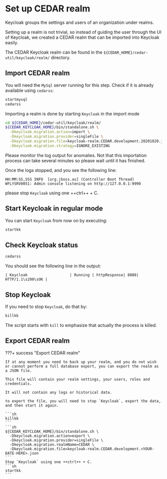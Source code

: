 # Set up CEDAR realm

Keycloak groups the settings and users of an organization under realms.

Setting up a realm is not trivial, so instead of guiding the user through the UI of Keycloak, we created a CEDAR realm that can be imported into Keycloak easily.

The CEDAR Keycloak realm can be found in the `${CEDAR_HOME}/cedar-util/keycloak/realm/` directory.

## Import CEDAR realm

You will need the `MySql` server running for this step. Check if it is already available using `cedarss`:

```sh
startmysql
cedarss
```

Importing a realm is done by starting `Keycloak` in the import mode
```sh
cd ${CEDAR_HOME}/cedar-util/keycloak/realm/
${CEDAR_KEYCLOAK_HOME}/bin/standalone.sh \
  -Dkeycloak.migration.action=import \
  -Dkeycloak.migration.provider=singleFile \
  -Dkeycloak.migration.file=keycloak-realm.CEDAR.development.20201020.json \
  -Dkeycloak.migration.strategy=IGNORE_EXISTING
```

Please monitor the log output for anomalies. Not that this importation process can take several minutes so please wait until it has finished.

Once the logs stopped, and you see the following line:
```
HH:MM:SS,SSS INFO  [org.jboss.as] (Controller Boot Thread) WFLYSRV0051: Admin console listening on http://127.0.0.1:9990
``` 

please stop `Keycloak` using one ++ctrl++ + C.

## Start Keycloak in regular mode

You can start `Keycloak` from now on by executing:

```sh
startkk
```

## Check Keycloak status
```sh
cedarss
```

You should see the following line in the output:
```
| Keycloak                   | Running | httpResponse| 8080| HTTP/1.1\s200\sOK |
```


## Stop Keycloak

If you need to stop `Keycloak`, do that by:

```sh
killkk
```

The script starts with `kill` to emphasize that actually the process is killed.

## Export CEDAR realm

???+ success "Export CEDAR realm"

    If at any moment you need to back up your realm, and you do not wish or cannot perform a full database export, you can export the realm as a JSON file.

    This file will contain your realm settings, your users, roles and credentials.

    It will not contain any logs or historical data.
    
    to export the file, you will need to stop `Keycloak`, export the data, and then start it again. 

    ```sh
    killkk
    ```
    ```sh
    ${CEDAR_KEYCLOAK_HOME}/bin/standalone.sh \
      -Dkeycloak.migration.action=export \
      -Dkeycloak.migration.provider=singleFile \
      -Dkeycloak.migration.realmName=CEDAR \
      -Dkeycloak.migration.file=keycloak-realm.CEDAR.development.<YOUR-DATE-HERE>.json
    ```
    Stop `Keycloak` using one ++ctrl++ + C.
    ```sh
    startkk
    ```
 
